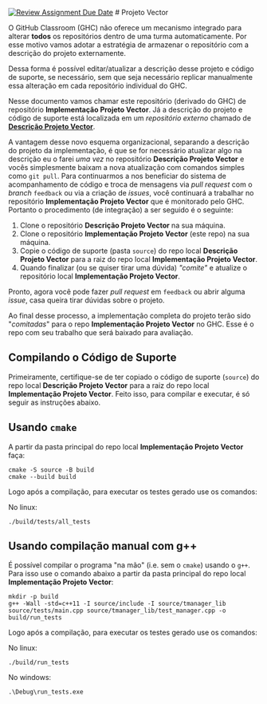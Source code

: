 [![Review Assignment Due Date](https://classroom.github.com/assets/deadline-readme-button-24ddc0f5d75046c5622901739e7c5dd533143b0c8e959d652212380cedb1ea36.svg)](https://classroom.github.com/a/h0WBkJEj)
﻿# Projeto Vector

O GitHub Classroom (GHC) não oferece um mecanismo integrado para alterar **todos** os repositórios dentro de uma turma automaticamente. Por esse motivo vamos adotar a estratégia de armazenar o repositório com a descrição do projeto externamente.

Dessa forma é possível editar/atualizar a descrição desse projeto e código de suporte, se necessário, sem que seja necessário replicar manualmente essa alteração em cada repositório individual do GHC.

Nesse documento vamos chamar este repositório (derivado do GHC) de repositório **Implementação Projeto Vector**. Já a descrição do projeto e código de suporte está localizada em um _repositório externo_ chamado de [**Descrição Projeto Vector**](https://github.com/selan-ufrn/projeto_vector).

A vantagem desse novo esquema organizacional, separando a descrição do projeto da implementação, é que se for necessário atualizar algo na descrição eu o farei _uma vez_ no repositório **Descrição Projeto Vector** e vocês simplesmente baixam a nova atualização com comandos simples como `git pull`. Para continuarmos a nos beneficiar do sistema de acompanhamento de código e troca de mensagens via _pull request_ com o _branch_ `feedback` ou via a criação de _issues_, você continuará a trabalhar no repositório **Implementação Projeto Vector** que é monitorado pelo GHC. Portanto o procedimento (de integração) a ser seguido é o seguinte:

1. Clone o repositório **Descrição Projeto Vector** na sua máquina.
2. Clone o repositório **Implementação Projeto Vector** (este repo) na sua máquina.
3. Copie o código de suporte (pasta `source`) do repo local **Descrição Projeto Vector** para a raiz do repo local **Implementação Projeto Vector**.
4. Quando finalizar (ou se quiser tirar uma dúvida) _"comite"_ e atualize o repositório local **Implementação Projeto Vector**.

Pronto, agora você pode fazer _pull request_ em `feedback` ou abrir alguma _issue_, casa queira tirar dúvidas sobre o projeto.

Ao final desse processo, a implementação completa do projeto terão sido "_comitadas_" para o repo **Implementação Projeto Vector** no GHC. Esse é o repo com seu trabalho que será baixado para avaliação.

## Compilando o Código de Suporte

Primeiramente, certifique-se de ter copiado o código de suporte (`source`) do repo local **Descrição Projeto Vector** para a raiz do repo local **Implementação Projeto Vector**. Feito isso, para compilar e executar, é só seguir as instruções abaixo.

## Usando `cmake`

A partir da pasta principal do repo local **Implementação Projeto Vector** faça:

```
cmake -S source -B build
cmake --build build
```

Logo após a compilação, para executar os testes gerado use os comandos:

No linux:

```
./build/tests/all_tests
```

## Usando compilação manual com g++

É possível compilar o programa "na mão" (i.e. sem o `cmake`) usando o `g++`. Para isso use o comando abaixo a partir da pasta principal do repo local **Implementação Projeto Vector**:

```
mkdir -p build
g++ -Wall -std=c++11 -I source/include -I source/tmanager_lib source/tests/main.cpp source/tmanager_lib/test_manager.cpp -o build/run_tests
```

Logo após a compilação, para executar os testes gerado use os comandos:

No linux:

```
./build/run_tests
```

No windows:

```
.\Debug\run_tests.exe
```
